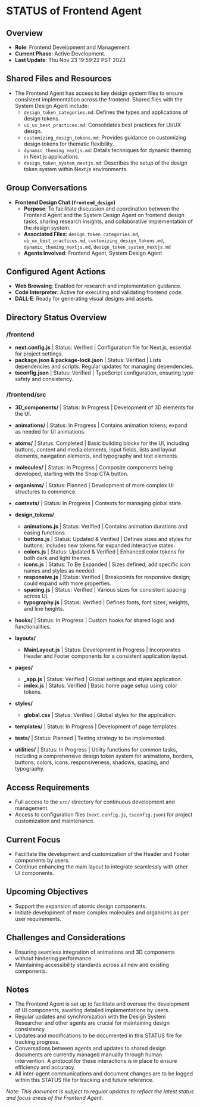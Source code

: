 # STATUS of Frontend Agent

## Overview
- **Role**: Frontend Development and Management.
- **Current Phase**: Active Development.
- **Last Update**: Thu Nov 23 19:59:22 PST 2023

## Shared Files and Resources
- The Frontend Agent has access to key design system files to ensure consistent implementation across the frontend. Shared files with the System Design Agent include:
  - `design_token_categories.md`: Defines the types and applications of design tokens.
  - `ui_ux_best_practices.md`: Consolidates best practices for UI/UX design.
  - `customizing_design_tokens.md`: Provides guidance on customizing design tokens for thematic flexibility.
  - `dynamic_theming_nextjs.md`: Details techniques for dynamic theming in Next.js applications.
  - `design_token_system_nextjs.md`: Describes the setup of the design token system within Next.js environments.

## Group Conversations
- **Frontend Design Chat (`frontend_design`)**
  - **Purpose**: To facilitate discussion and coordination between the Frontend Agent and the System Design Agent on frontend design tasks, sharing research insights, and collaborative implementation of the design system.
  - **Associated Files**: `design_token_categories.md`, `ui_ux_best_practices.md`, `customizing_design_tokens.md`, `dynamic_theming_nextjs.md`, `design_token_system_nextjs.md`
  - **Agents Involved**: Frontend Agent, System Design Agent


## Configured Agent Actions
- **Web Browsing**: Enabled for research and implementation guidance.
- **Code Interpreter**: Active for executing and validating frontend code.
- **DALL·E**: Ready for generating visual designs and assets.
## Directory Status Overview

### /frontend
- **next.config.js** | Status: Verified | Configuration file for Next.js, essential for project settings.
- **package.json & package-lock.json** | Status: Verified | Lists dependencies and scripts. Regular updates for managing dependencies.
- **tsconfig.json** | Status: Verified | TypeScript configuration, ensuring type safety and consistency.

### /frontend/src
- **3D_components/** | Status: In Progress | Development of 3D elements for the UI.

- **animations/** | Status: In Progress | Contains animation tokens; expand as needed for UI animations.

- **atoms/** | Status: Completed | Basic building blocks for the UI, including buttons, content and media elements, input fields, lists and layout elements, navigation elements, and typography and text elements.

- **molecules/** | Status: In Progress | Composite components being developed, starting with the Shop CTA button.

- **organisms/** | Status: Planned | Development of more complex UI structures to commence.

- **contexts/** | Status: In Progress | Contexts for managing global state.

- **design_tokens/**
  - **animations.js** | Status: Verified | Contains animation durations and easing functions.
  - **buttons.js** | Status: Updated & Verified | Defines sizes and styles for buttons; includes new tokens for expanded interactive states.
  - **colors.js** | Status: Updated & Verified | Enhanced color tokens for both dark and light themes.
  - **icons.js** | Status: To Be Expanded | Sizes defined; add specific icon names and styles as needed.
  - **responsive.js** | Status: Verified | Breakpoints for responsive design; could expand with more properties.
  - **spacing.js** | Status: Verified | Various sizes for consistent spacing across UI.
  - **typography.js** | Status: Verified | Defines fonts, font sizes, weights, and line heights.

- **hooks/** | Status: In Progress | Custom hooks for shared logic and functionalities.

- **layouts/**
  - **MainLayout.js** | Status: Development in Progress | Incorporates Header and Footer components for a consistent application layout.

- **pages/**
  - **_app.js** | Status: Verified | Global settings and styles application.
  - **index.js** | Status: Verified | Basic home page setup using color tokens.

- **styles/**
  - **global.css** | Status: Verified | Global styles for the application.

- **templates/** | Status: In Progress | Development of page templates.

- **tests/** | Status: Planned | Testing strategy to be implemented.

- **utilities/** | Status: In Progress | Utility functions for common tasks, including a comprehensive design token system for animations, borders, buttons, colors, icons, responsiveness, shadows, spacing, and typography.

## Access Requirements
- Full access to the `src/` directory for continuous development and management.
- Access to configuration files (`next.config.js`, `tsconfig.json`) for project customization and maintenance.

## Current Focus
- Facilitate the development and customization of the Header and Footer components by users.
- Continue enhancing the main layout to integrate seamlessly with other UI components.

## Upcoming Objectives
- Support the expansion of atomic design components.
- Initiate development of more complex molecules and organisms as per user requirements.


## Challenges and Considerations
- Ensuring seamless integration of animations and 3D components without hindering performance.
- Maintaining accessibility standards across all new and existing components.

## Notes
- The Frontend Agent is set up to facilitate and oversee the development of UI components, awaiting detailed implementations by users.
- Regular updates and synchronization with the Design System Researcher and other agents are crucial for maintaining design consistency.
- Updates and modifications to be documented in this STATUS file for tracking progress.
- Conversations between agents and updates to shared design documents are currently managed manually through human intervention. A protocol for these interactions is in place to ensure efficiency and accuracy.
- All inter-agent communications and document changes are to be logged within this STATUS file for tracking and future reference.

_Note: This document is subject to regular updates to reflect the latest status and focus areas of the Frontend Agent._
